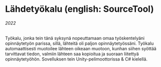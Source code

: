 #  Lähdetyökalu   (english: SourceTool)

###### 2022

Työkalu, jonka tein tänä syksynä nopeuttamaan omaa työskentelyäni opinnäytetyön parissa, sillä, lähteitä oli paljon opinnäytetyössäni. Työkalu automaattisesti muotoilee lähteen oikeaan muotoon, kunhan siihen syöttää tarvittavat tiedon, valmiin lähteen saa kopioitua ja suoraan liitettyä opinnäytetyöhön. Sovelluksen tein Unity-pelimoottorissa & C# kielellä.

